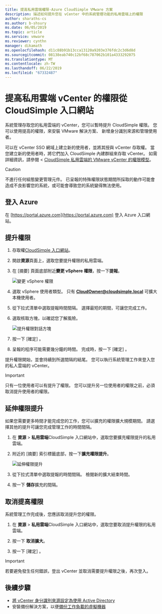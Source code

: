 ```yaml
---
title: 提高私用雲端權限-Azure CloudSimple VMware 方案
description: 描述如何提升您在 vCenter 中的系統管理功能的私用雲端上的權限
author: sharaths-cs
ms.author: b-shsury
ms.date: 06/05/2019
ms.topic: article
ms.service: vmware
ms.reviewer: cynthn
manager: dikamath
ms.openlocfilehash: d11c88b91b13cca13120a9203e376fdc2c3d6d8d
ms.sourcegitcommit: 08138eab740c12bf68c787062b101a4333292075
ms.translationtype: MT
ms.contentlocale: zh-TW
ms.lasthandoff: 06/22/2019
ms.locfileid: "67332487"
---
```

# <a name="escalate-private-cloud-vcenter-privileges-from-the-cloudsimple-portal"></a>提高私用雲端 vCenter 的權限從 CloudSimple 入口網站 

系統管理存取您的私用雲端的 vCenter，您可以暫時提升 CloudSimple 權限。  您可以使用提高的權限，來安裝 VMware 解決方案、 新增身分識別來源和管理使用者。

可以在 vCenter SSO 網域上建立新的使用者，並將其授與 vCenter 存取權。  當您建立新的使用者時，將它們加入 CloudSimple 內建群組來存取 vCenter。  如需詳細資訊，請參閱 < [CloudSimple 私用雲端的 VMware vCenter 的權限模型](https://docs.azure.cloudsimple.com/learn-private-cloud-permissions/)。

> [!CAUTION]
> 不進行任何組態變更管理元件。 已呈報的特殊權限狀態期間所採取的動作可能會造成不良影響您的系統，或可能會導致您的系統變得無法使用。

## <a name="sign-in-to-azure"></a>登入 Azure

在 [https://portal.azure.com](https://portal.azure.com) 登入 Azure 入口網站。

## <a name="escalate-privileges"></a>提升權限

1. 存取權[CloudSimple 入口網站](access-cloudsimple-portal.md)。

2. 開啟**資源**頁面上，選取您要提升權限的私用雲端。

3. 在 [摘要] 頁面底部附近**變更 vSphere 權限**，按一下**提報**。

    ![變更 vSphere 權限](media/escalate-private-cloud-privilege.png)

4. 選取 vSphere 使用者類型。  只有 **CloudOwner@cloudsimple.local** 可擴大本機使用者。

5. 從下拉式清單中選取提報時間間隔。 選擇最短的期間，可讓您完成工作。

6. 選取核取方塊，以確認您了解風險。

    ![提升權限對話方塊](media/escalate-private-cloud-privilege-dialog.png)

7. 按一下 [確定]  。

8. 呈報的程序可能需要幾分鐘的時間。 完成時，按一下 [確定]  。

提升權限開始，並會持續到所選間隔的結尾。  您可以執行系統管理工作來登入您的私人雲端的 vCenter。

> [!IMPORTANT]
> 只有一位使用者可以有提升了權限。  您可以提升另一位使用者的權限之前，必須取消提升使用者的權限。

## <a name="extend-privilege-escalation"></a>延伸權限提升

如果您需要更多時間才能完成您的工作，您可以擴充的權限擴大規模期間。  請選擇其他的提升可讓您完成管理工作的時間間隔。

1. 在 **資源** > **私用雲端**CloudSimple 入口網站中，選取您要擴充權限提升的私用雲端。

2. 附近的 [摘要] 索引標籤底部，按一下**擴充權限提升**。

    ![延伸權限提升](media/de-escalate-private-cloud-privilege.png)

3. 從下拉式清單中選取提報的時間間隔。 檢閱新的擴大結束時間。

4. 按一下 **儲存**擴充的間隔。

## <a name="de-escalate-privileges"></a>取消提高權限

系統管理工作完成後，您應該取消提升您的權限。  

1. 在 **資源** > **私用雲端**CloudSimple 入口網站中，選取您要取消提升權限的私用雲端。

2. 按一下 **取消擴大**。

3. 按一下 [確定]  。

> [!IMPORTANT]
> 若要避免發生任何錯誤，登出 vCenter 並取消需要提升權限之後，再次登入。

## <a name="next-steps"></a>後續步驟

* [將 vCenter 身分識別來源設定為使用 Active Directory](https://docs.azure.cloudsimple.com/set-vcenter-identity/)
* 安裝備份解決方案，以便[備份工作負載的虛擬機器](https://docs.azure.cloudsimple.com/backup-workloads-veeam/)